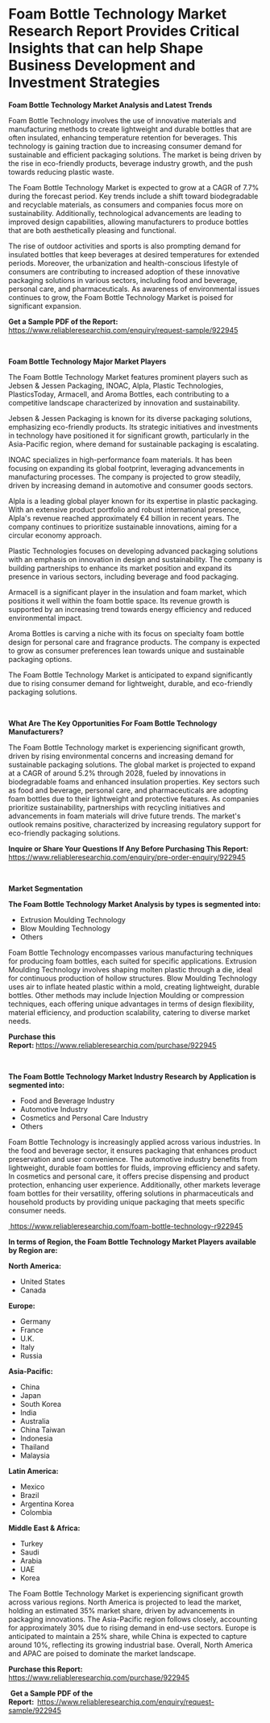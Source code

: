 <p><h1>Foam Bottle Technology Market Research Report Provides Critical Insights that can help Shape Business Development and Investment Strategies</h1></p><p><strong>Foam Bottle Technology Market Analysis and Latest Trends</strong></p>
<p><p>Foam Bottle Technology involves the use of innovative materials and manufacturing methods to create lightweight and durable bottles that are often insulated, enhancing temperature retention for beverages. This technology is gaining traction due to increasing consumer demand for sustainable and efficient packaging solutions. The market is being driven by the rise in eco-friendly products, beverage industry growth, and the push towards reducing plastic waste.</p><p>The Foam Bottle Technology Market is expected to grow at a CAGR of 7.7% during the forecast period. Key trends include a shift toward biodegradable and recyclable materials, as consumers and companies focus more on sustainability. Additionally, technological advancements are leading to improved design capabilities, allowing manufacturers to produce bottles that are both aesthetically pleasing and functional. </p><p>The rise of outdoor activities and sports is also prompting demand for insulated bottles that keep beverages at desired temperatures for extended periods. Moreover, the urbanization and health-conscious lifestyle of consumers are contributing to increased adoption of these innovative packaging solutions in various sectors, including food and beverage, personal care, and pharmaceuticals. As awareness of environmental issues continues to grow, the Foam Bottle Technology Market is poised for significant expansion.</p></p>
<p><strong>Get a Sample PDF of the Report:&nbsp;</strong> <a href="https://www.reliableresearchiq.com/enquiry/request-sample/922945?utm_campaign=2749&utm_medium=2&utm_source=Github&utm_content=ia&utm_term=18042025&utm_id=foam-bottle-technology">https://www.reliableresearchiq.com/enquiry/request-sample/922945</a></p>
<p>&nbsp;</p>
<p><strong>Foam Bottle Technology Major Market Players</strong></p>
<p><p>The Foam Bottle Technology Market features prominent players such as Jebsen & Jessen Packaging, INOAC, Alpla, Plastic Technologies, PlasticsToday, Armacell, and Aroma Bottles, each contributing to a competitive landscape characterized by innovation and sustainability.</p><p>Jebsen & Jessen Packaging is known for its diverse packaging solutions, emphasizing eco-friendly products. Its strategic initiatives and investments in technology have positioned it for significant growth, particularly in the Asia-Pacific region, where demand for sustainable packaging is escalating.</p><p>INOAC specializes in high-performance foam materials. It has been focusing on expanding its global footprint, leveraging advancements in manufacturing processes. The company is projected to grow steadily, driven by increasing demand in automotive and consumer goods sectors. </p><p>Alpla is a leading global player known for its expertise in plastic packaging. With an extensive product portfolio and robust international presence, Alpla's revenue reached approximately €4 billion in recent years. The company continues to prioritize sustainable innovations, aiming for a circular economy approach.</p><p>Plastic Technologies focuses on developing advanced packaging solutions with an emphasis on innovation in design and sustainability. The company is building partnerships to enhance its market position and expand its presence in various sectors, including beverage and food packaging.</p><p>Armacell is a significant player in the insulation and foam market, which positions it well within the foam bottle space. Its revenue growth is supported by an increasing trend towards energy efficiency and reduced environmental impact.</p><p>Aroma Bottles is carving a niche with its focus on specialty foam bottle design for personal care and fragrance products. The company is expected to grow as consumer preferences lean towards unique and sustainable packaging options. </p><p>The Foam Bottle Technology Market is anticipated to expand significantly due to rising consumer demand for lightweight, durable, and eco-friendly packaging solutions.</p></p>
<p>&nbsp;</p>
<p><strong>What Are The Key Opportunities For Foam Bottle Technology Manufacturers?</strong></p>
<p><p>The Foam Bottle Technology market is experiencing significant growth, driven by rising environmental concerns and increasing demand for sustainable packaging solutions. The global market is projected to expand at a CAGR of around 5.2% through 2028, fueled by innovations in biodegradable foams and enhanced insulation properties. Key sectors such as food and beverage, personal care, and pharmaceuticals are adopting foam bottles due to their lightweight and protective features. As companies prioritize sustainability, partnerships with recycling initiatives and advancements in foam materials will drive future trends. The market's outlook remains positive, characterized by increasing regulatory support for eco-friendly packaging solutions.</p></p>
<p><strong>Inquire or Share Your Questions If Any Before Purchasing This Report:</strong> <a href="https://www.reliableresearchiq.com/enquiry/pre-order-enquiry/922945?utm_campaign=2749&utm_medium=2&utm_source=Github&utm_content=ia&utm_term=18042025&utm_id=foam-bottle-technology">https://www.reliableresearchiq.com/enquiry/pre-order-enquiry/922945</a></p>
<p>&nbsp;</p>
<p><strong>Market Segmentation</strong></p>
<p><strong>The Foam Bottle Technology Market Analysis by types is segmented into:</strong></p>
<p><ul><li>Extrusion Moulding Technology</li><li>Blow Moulding Technology</li><li>Others</li></ul></p>
<p><p>Foam Bottle Technology encompasses various manufacturing techniques for producing foam bottles, each suited for specific applications. Extrusion Moulding Technology involves shaping molten plastic through a die, ideal for continuous production of hollow structures. Blow Moulding Technology uses air to inflate heated plastic within a mold, creating lightweight, durable bottles. Other methods may include Injection Moulding or compression techniques, each offering unique advantages in terms of design flexibility, material efficiency, and production scalability, catering to diverse market needs.</p></p>
<p><strong>Purchase this Report:&nbsp;</strong><a href="https://www.reliableresearchiq.com/purchase/922945?utm_campaign=2749&utm_medium=2&utm_source=Github&utm_content=ia&utm_term=18042025&utm_id=foam-bottle-technology">https://www.reliableresearchiq.com/purchase/922945</a></p>
<p>&nbsp;</p>
<p><strong>The Foam Bottle Technology Market Industry Research by Application is segmented into:</strong></p>
<p><ul><li>Food and Beverage Industry</li><li>Automotive Industry</li><li>Cosmetics and Personal Care Industry</li><li>Others</li></ul></p>
<p><p>Foam Bottle Technology is increasingly applied across various industries. In the food and beverage sector, it ensures packaging that enhances product preservation and user convenience. The automotive industry benefits from lightweight, durable foam bottles for fluids, improving efficiency and safety. In cosmetics and personal care, it offers precise dispensing and product protection, enhancing user experience. Additionally, other markets leverage foam bottles for their versatility, offering solutions in pharmaceuticals and household products by providing unique packaging that meets specific consumer needs.</p></p>
<p><a href="https://www.reliableresearchiq.com/foam-bottle-technology-r922945?utm_campaign=2749&utm_medium=2&utm_source=Github&utm_content=ia&utm_term=18042025&utm_id=foam-bottle-technology">&nbsp;https://www.reliableresearchiq.com/foam-bottle-technology-r922945</a></p>
<p><strong>In terms of Region, the Foam Bottle Technology Market Players available by Region are:</strong></p>
<p>
    <p> <strong> North America: </strong>
        <ul>
            <li>United States</li>
            <li>Canada</li>
        </ul>
        </p> 
    <p> <strong> Europe: </strong>
        <ul>
            <li>Germany</li>
            <li>France</li>
            <li>U.K.</li>
            <li>Italy</li>
            <li>Russia</li>
        </ul>
        </p> 
    <p> <strong> Asia-Pacific: </strong>
        <ul>
            <li>China</li>
            <li>Japan</li>
            <li>South Korea</li>
            <li>India</li>
            <li>Australia</li>
            <li>China Taiwan</li>
            <li>Indonesia</li>
            <li>Thailand</li>
            <li>Malaysia</li>
        </ul>
        </p> 
    <p> <strong> Latin America: </strong>
        <ul>
            <li>Mexico</li>
            <li>Brazil</li>
            <li>Argentina Korea</li>
            <li>Colombia</li>
        </ul>
        </p> 
    <p> <strong> Middle East & Africa: </strong>
        <ul>
            <li>Turkey</li>
            <li>Saudi</li>
            <li>Arabia</li>
            <li>UAE</li>
            <li>Korea</li>
        </ul>
    </p>
    </p>
<p><p>The Foam Bottle Technology Market is experiencing significant growth across various regions. North America is projected to lead the market, holding an estimated 35% market share, driven by advancements in packaging innovations. The Asia-Pacific region follows closely, accounting for approximately 30% due to rising demand in end-use sectors. Europe is anticipated to maintain a 25% share, while China is expected to capture around 10%, reflecting its growing industrial base. Overall, North America and APAC are poised to dominate the market landscape.</p></p>
<p><strong>Purchase this Report: </strong><a href="https://www.reliableresearchiq.com/purchase/922945?utm_campaign=2749&utm_medium=2&utm_source=Github&utm_content=ia&utm_term=18042025&utm_id=foam-bottle-technology">https://www.reliableresearchiq.com/purchase/922945</a></p>
<p>&nbsp;<strong>Get a Sample PDF of the Report:&nbsp;&nbsp;</strong><a href="https://www.reliableresearchiq.com/enquiry/request-sample/922945?utm_campaign=2749&utm_medium=2&utm_source=Github&utm_content=ia&utm_term=18042025&utm_id=foam-bottle-technology">https://www.reliableresearchiq.com/enquiry/request-sample/922945</a></p>
<p><strong></strong></p>
<p><p></p><p></p><p></p></p>